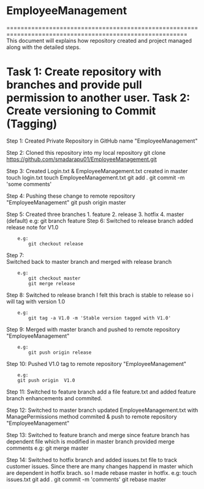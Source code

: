 # EmployeeManagement
=========================================================================================================
This document will explains how repository created and project managed along with the detailed steps.

Task 1:
	Create repository with branches and provide pull permission to another user.
Task 2:
	Create versioning to Commit (Tagging)
=========================================================================================================


Step 1:
		Created Private Repository in GitHub name "EmployeeManagement"
		
Step 2: 
		Cloned this repository into my local repository
		git clone https://github.com/smadarapu01/EmployeeManagement.git
		
Step 3:
		Created Login.txt & EmployeeManagement.txt created in master 
		touch login.txt
		touch EmployeeManagement.txt
		git add .
		git commit -m 'some comments'

Step 4: 
		Pushing these change to remote repository "EmployeeManagement"
		git push origin master
		
Step 5:
		Created three branches 
			1. feature
			2. release
			3. hotfix
			4. master (default)
		e.g:
			git branch feature
Step 6: 
		Switched to release branch
		added release note for V1.0
		
		e.g: 
			git checkout release
Step 7: 			
		Switched back to master branch and merged with release branch
		
		e.g:
			git checkout master
			git merge release

Step 8:
		Switched to release branch 
		I felt this brach is stable to release so i will tag with version 1.0
		
		e.g:
			git tag -a V1.0 -m 'Stable version tagged with V1.0'
Step 9:
		Merged with master branch and pushed to remote repository "EmployeeManagement"
		
		e.g:
			git push origin release
Step 10:
		Pushed V1.0 tag to remote repository "EmployeeManagement"
		
		e.g:
		git push origin  V1.0 
		
Step 11:
		Switched to feature branch
		add a file feature.txt and added feature branch enhancements and commited.		
		 		
Step 12:
		Switched to master branch
		updated EmployeeManagement.txt with ManagePermissions method
		commited & push to remote repository "EmployeeManagement"

Step 13:
		Switched to feature branch and merge
		since feature branch has dependent file which is modified in master branch
		provided merge comments
		e.g:
			git merge master 

Step 14:
		Switched to hotfix branch and added issues.txt file to track customer issues.
		Since there are many changes happend in master which are dependent in hotfix brach.
		so I made rebase master in hotfix.
		e.g:
			touch issues.txt
			git add .
			git commit -m 'comments'
			git rebase master
			
		
			
		
		
